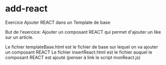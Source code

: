 # add-react
Exercice Ajouter REACT dans un Template de base

But de l'exercice: Ajouter un composant REACT qui permet d'ajouter un like sur un article.

Le fichier templateBase.html est le fichier de base sur lequel on va ajouter un composant REACT
Le fichier insertReact.html est le fichier auquel le composant REACT est ajouté (penser à link le script monReact.js)
